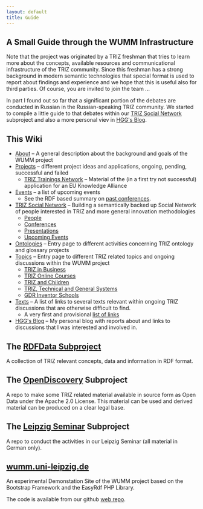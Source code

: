 ```yaml
---
layout: default
title: Guide
---
```


A Small Guide through the WUMM Infrastructure
------------------------------

Note that the project was originated by a TRIZ freshman that tries to learn
more about the concepts, available resources and communicational
infrastructure of the TRIZ community.  Since this freshman has a strong
background in modern semantic technologies that special format is used to
report about findings and experience and we hope that this is useful also for
third parties.  Of course, you are invited to join the team ...

In part I found out so far that a significant portion of the debates are
conducted in Russian in the Russian-speaking TRIZ community. We started to
compile a little guide to that debates within our [TRIZ Social Network](TSN
"wikilink") subproject and also a more personal viev in [HGG's Blog](HGG-Blog
"wikilink").

## This Wiki
* [About](About "wikilink") &ndash; A general description about the background
  and goals of the WUMM project
* [Projects](Projects "wikilink") &ndash; different project ideas and
  applications, ongoing, pending, successful and failed
  * [TRIZ Trainings Network](TTN "wikilink") &ndash; Material of the (in a
    first try not successful) application for an EU Knowledge Alliance
* [Events](Events "wikilink") &ndash; a list of upcoming events
  * See the RDF based summary on [past
    conferences](wumm.uni-leipzig.de/conferences.php).
* [TRIZ Social Network](TSN "wikilink") &ndash; Building a semantically backed
  up Social Network of people interested in TRIZ and more general innovation
  methodologies
  * [People](http://wumm.uni-leipzig.de/people.php)
  * [Conferences](http://wumm.uni-leipzig.de/conferences.php)
  * [Presentations](http://wumm.uni-leipzig.de/presentations.php)
  * [Upcoming Events](Events "wikilink")
* [Ontologies](Ontology "wikilink") &ndash; Entry page to different activities
  concerning TRIZ ontology and glossary projects  
* [Topics](Texts "wikilink") &ndash; Entry page to different TRIZ related
  topics and ongoing discussions within the WUMM project
  * [TRIZ in Business](TIB "wikilink")
  * [TRIZ Online Courses](TOC "wikilink")
  * [TRIZ and Children](TPN "wikilink")
  * [TRIZ, Technical and General Systems](TTS "wikilink")
  * [GDR Inventor Schools](GIS "wikilink")
* [Texts](Texts "wikilink") &ndash; A list of links to several texts relevant
  within ongoing TRIZ discussions that are otherwise difficult to find.
  * A very first and provisional [list of links](Material "wikilink")
* [HGG's Blog](HGG-Blog "wikilink") &ndash; My personal blog with reports
  about and links to discussions that I was interested and involved in.

## The [RDFData Subproject](https://github.com/wumm-project/RDFData)

A collection of TRIZ relevant concepts, data and information in RDF format.

## The [OpenDiscovery](https://github.com/wumm-project/OpenDiscovery) Subproject

A repo to make some TRIZ related material available in source form as Open
Data under the Apache 2.0 License. This material can be used and derived
material can be produced on a clear legal base.

## The [Leipzig Seminar](https://github.com/wumm-project/Leipzig-Seminar) Subproject

A repo to conduct the activities in our Leipzig Seminar (all material in
German only). 

## [wumm.uni-leipzig.de](http://wumm.uni-leipzig.de)

An experimental Demonstation Site of the WUMM project based on the Bootstrap
Framework and the EasyRdf PHP Library.

The code is available from our github
[web repo](https://github.com/wumm-project/web).


